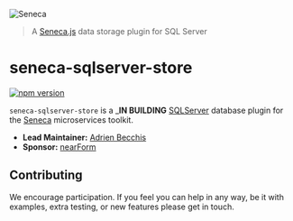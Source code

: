 ![Seneca](http://senecajs.org/files/assets/seneca-logo.png)
> A [Seneca.js](http://senecajs.org) data storage plugin for SQL Server

seneca-sqlserver-store
=======================

[![npm version][npm-badge]][npm-url]

`seneca-sqlserver-store` is a ___IN BUILDING__ [SQLServer][sqlserver]
database plugin for the [Seneca][seneca] microservices toolkit.

<!--  The plugin is using the [node-postgres][nodepg] DIVER -->

- __Lead Maintainer:__ [Adrien Becchis][lead]
- __Sponsor:__ [nearForm][]


## Contributing
We encourage participation. If you feel you can help in any way, be it with
examples, extra testing, or new features please get in touch.

[npm-badge]: https://img.shields.io/npm/v/seneca-sqlserver-store.svg
[npm-url]: https://npmjs.com/package/seneca-sqlserver-store
[sqlserver]: https://en.wikipedia.org/wiki/Microsoft_SQL_Server
[seneca]: https://senecajs.org

[lead]: https://github.com/AdrieanKhisbe
[nearForm]: https://nearform.com

